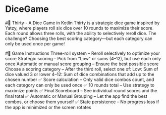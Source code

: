 # DiceGame

#🎲 Thirty - A Dice Game in Kotlin
Thirty is a strategic dice game inspired by Yatzy, where players roll six dice over 10 rounds to maximize their score. Each round allows three rolls, with the ability to selectively reroll dice. The challenge? Choosing the best scoring category—but each category can only be used once per game!

#🎯 Game Instructions
Three-roll system – Reroll selectively to optimize your score
Strategic scoring – Pick from "Low" or sums (4–12), but use each only once
Automatic or manual score grouping – Ensure the best possible score
Choose a scoring category – After the third roll, select one of:
Low: Sum of dice valued 3 or lower
4–12: Sum of dice combinations that add up to the chosen number
✅ Score calculation – Only valid dice combos count, and each category can only be used once
✅ 10 rounds total – Use strategy to maximize points
✅ Final Scoreboard – See individual round scores and the final total
✅ Automatic or Manual Grouping – Let the app find the best combos, or choose them yourself
✅ State persistence – No progress loss if the app is minimized or the screen rotates
